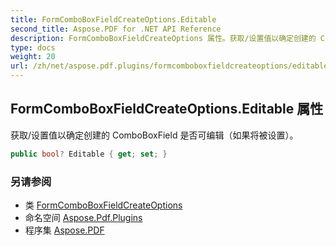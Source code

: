 ```yaml
---
title: FormComboBoxFieldCreateOptions.Editable
second_title: Aspose.PDF for .NET API Reference
description: FormComboBoxFieldCreateOptions 属性。获取/设置值以确定创建的 ComboBoxField 是否可编辑（如果将被设置）。
type: docs
weight: 20
url: /zh/net/aspose.pdf.plugins/formcomboboxfieldcreateoptions/editable/
---
```

## FormComboBoxFieldCreateOptions.Editable 属性

获取/设置值以确定创建的 ComboBoxField 是否可编辑（如果将被设置）。

```csharp
public bool? Editable { get; set; }
```

### 另请参阅

* 类 [FormComboBoxFieldCreateOptions](../)
* 命名空间 [Aspose.Pdf.Plugins](../../../aspose.pdf.plugins/)
* 程序集 [Aspose.PDF](../../../)